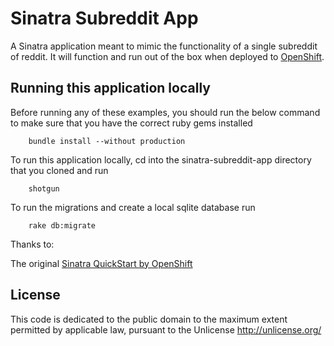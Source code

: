 Sinatra Subreddit App
====================

A Sinatra application meant to mimic the functionality of a single subreddit of reddit. It will function and run out of the box when deployed to [OpenShift](https://www.openshift.com/).


Running this application locally
----------------------------------

Before running any of these examples, you should run the below command to make sure that you have the correct ruby gems installed

		bundle install --without production

To run this application locally, cd into the sinatra-subreddit-app directory that you cloned and run

		shotgun

To run the migrations and create a local sqlite database run

		rake db:migrate


Thanks to:

The original [Sinatra QuickStart by OpenShift](https://hub.openshift.com/quickstarts/118-sinatra)

License
-------

This code is dedicated to the public domain to the maximum extent
permitted by applicable law, pursuant to the Unlicense
http://unlicense.org/
